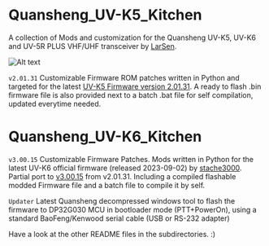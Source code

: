 # Quansheng_UV-K5_Kitchen
A collection of Mods and customization for the Quansheng UV-K5, UV-K6 and UV-5R PLUS VHF/UHF transceiver by [LarSen](https://github.com/Lar-Sen/Quansheng_UV-K5_Kitchen).

![Alt text](screen_preview.jpg?raw=true "Main display preview after mod")

`v2.01.31`
Customizable Firmware ROM patches written in Python and targeted for the latest [UV-K5 Firmware version 2.01.31](https://github.com/amnemonic/Quansheng_UV-K5_Firmware/tree/main/firmware).
A ready to flash .bin firmware file is also provided next to a batch .bat file for self compilation, updated everytime needed.

# Quansheng_UV-K6_Kitchen

`v3.00.15`
Customizable Firmware Patches. Mods written in Python for the latest UV-K6 official firmware (released 2023-09-02) by [stache3000](https://github.com/stache3000). Partial port to [v3.00.15](https://github.com/amnemonic/Quansheng_UV-K5_Firmware/tree/e35148151593f4dbdf86c365ee2c8305871960d5) from v2.01.31.
Including a compiled flashable modded Firmware file and a batch file to compile it by self.

`Updater`
Latest Quansheng decompressed windows tool to flash the firmware to DP32G030 MCU in bootloader mode (PTT+PowerOn), using a standard BaoFeng/Kenwood serial cable (USB or RS-232 adapter)

Have a look at the other README files in the subdirectories. :)
